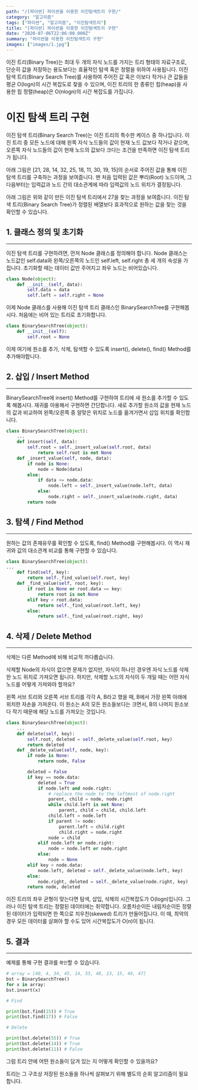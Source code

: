 ```yaml
---
path: "/[파이썬] 파이썬을 이용한 이진탐색트리 구현/"
category: "알고리즘"
tags: ["파이썬", "알고리즘", "이진탐색트리"]
title: "[파이썬] 파이썬을 이용한 이진탐색트리 구현"
date: "2020-07-06T22:06:00.000Z"
summary: "파이썬을 이용한 이진탐색트리 구현"
images: ["images/1.jpg"]
---
```


이진 트리(Binary Tree)는 최대 두 개의 자식 노드를 가지는 트리 형태의 자료구조로, 단순히 값을 저장하는 용도보다는 효율적인 탐색 혹은 정렬을 위하여 사용됩니다. 이진 탐색 트리(Binary Search Tree)를 사용하여 주어진 값 혹은 이보다 작거나 큰 값들을 평균 O(logn)의 시간 복잡도로 찾을 수 있으며, 이진 트리의 한 종류인 힙(heap)을 사용한 힙 정렬(heap)은 O(nlogn)의 시간 복잡도를 가집니다.

# 이진 탐색 트리 구현

이진 탐색 트리(Binary Search Tree)는 이진 트리의 특수한 케이스 중 하나입니다. 이진 트리 중 모든 노드에 대해 왼쪽 자식 노드들의 값이 현재 노드 값보다 작거나 같으며, 오른쪽 자식 노드들의 값이 현재 노드의 값보다 크다는 조건을 만족하면 이진 탐색 트리가 됩니다.

아래 그림은 [21, 28, 14, 32, 25, 18, 11, 30, 19, 15]의 순서로 주어진 값을 통해 이진 탐색 트리를 구축하는 과정을 보여줍니다. 맨 처음 입력된 값은 뿌리(Root) 노드이며, 그 다음부터는 입력값과 노드 간의 대소관계에 따라 입력값의 노드 위치가 결정됩니다.

아래 그림은 위와 같이 만든 이진 탐색 트리에서 27을 찾는 과정을 보여줍니다. 이진 탐색 트리(Binary Search Tree)가 정렬된 배열보다 효과적으로 원하는 값을 찾는 것을 확인할 수 있습니다.

## 1. 클래스 정의 및 초기화

---

이진 탐색 트리를 구현하려면, 먼저 Node 클래스를 정의해야 합니다. Node 클래스는 노드값인 self.data와 왼쪽/오른쪽의 노드인 self.left, self.right 총 세 개의 속성을 가집니다. 초기화할 때는 데이터 값만 주어지고 좌우 노드는 비어있습니다.

```python
class Node(object):
	def __init__(self, data):
		self.data = data
		self.left = self.right = None
```

이제 Node 클래스를 사용해 이진 탐색 트리 클래스인 BinarySearchTree를 구현해봅시다. 처음에는 비어 있는 트리로 초기화합니다.

```python
class BinarySearchTree(object):
	def __init__(self):
		self.root = None
```

이제 여기에 원소를 추가, 삭제, 탐색할 수 있도록 insert(), delete(), find() Method를 추가해야합니다.

## 2. 삽입 / Insert Method

---

BinarySearchTree에 insert() Method를 구현하여 트리에 새 원소를 추가할 수 있도록 해봅시다. 재귀를 아용해서 구현하면 간단합니다. 새로 추가할 원소의 값을 현재 노드의 값과 비교하여 왼쪽/오른쪽 중 알맞은 위치로 노드를 옮겨가면서 삽입 위치를 확인합니다.

```python
class BinarySearchTree(object):
	...
    def insert(self, data):
        self.root = self._insert_value(self.root, data)
            return self.root is not None
    def _insert_value(self, node, data):
        if node is None:
            node = Node(data)
        else:
            if data <= node.data:
                node.left = self._insert_value(node.left, data)
            else:
                node.right = self._insert_value(node.right, data)
        return node
```

## 3. 탐색 / Find Method

---

원하는 값의 존재유무를 확인할 수 있도록, find() Method를 구현해봅시다. 이 역시 재귀와 값의 대소관계 비교를 통해 구현할 수 있습니다.

```python
class BinarySearchTree(object):
...
    def find(self, key):
        return self._find_value(self.root, key)
    def _find_value(self, root, key):
        if root is None or root.data == key:
            return root is not None
        elif key < root.data:
            return self._find_value(root.left, key)
        else:
            return self._find_value(root.right, key)
```

## 4. 삭제 / Delete Method

---

삭제는 다른 Method에 비해 비교적 까다롭습니다.

삭제할 Node의 자식이 없으면 문제가 없지만, 자식이 하나인 경우엔 자식 노드를 삭제한 노드 위치로 가져오면 됩니다. 하지만, 삭제할 노드의 자식이 두 개일 때는 어떤 자식 노드를 어떻게 가져와야 할까요?

왼쪽 서브 트리와 오른쪽 서브 트리를 각각 A, B라고 했을 때, B에서 가장 왼쪽 아래에 위치한 자손을 가져온다. 이 원소는 A의 모든 원소들보다는 크면서, B의 나머지 원소보다 작기 때문에 해당 노드를 가져오는 것입니다.

```python
class BinarySearchTree(object):
	...
    def delete(self, key):
        self.root, deleted = self._delete_value(self.root, key)
        return deleted
    def _delete_value(self, node, key):
        if node is None:
            return node, False

        deleted = False
        if key == node.data:
            deleted = True
            if node.left and node.right:
                # replace the node to the leftmost of node.right
                parent, child = node, node.right
                while child.left is not None:
                    parent, child = child, child.left
                child.left = node.left
                if parent != node:
                    parent.left = child.right
                    child.right = node.right
                node = child
            elif node.left or node.right:
                node = node.left or node.right
            else:
                node = None
        elif key < node.data:
            node.left, deleted = self._delete_value(node.left, key)
        else:
            node.right, deleted = self._delete_value(node.right, key)
        return node, deleted
```

이진 트리의 좌우 균형이 맞는다면 탐색, 삽입, 삭제의 시간복잡도가 O(logn)입니다. 그러나 이진 탐색 트리는 정렬된 데이터에는 취약합니다. 오름차순이든 내림차순이든 정렬된 데이터가 입력되면 한 쪽으로 치우친(skewed) 트리가 만들어집니다. 이 때, 최악의 경우 모든 데이터를 살펴야 할 수도 있어 시간복잡도가 O(n)이 됩니다.

## 5. 결과

---

예제를 통해 구현 결과를 `확인`할 수 있습니다.

```python
# array = [40, 4, 34, 45, 14, 55, 48, 13, 15, 49, 47]
bst = BinarySearchTree()
for x in array:
bst.insert(x)

# Find

print(bst.find(15)) # True
print(bst.find(17)) # False

# Delete

print(bst.delete(55)) # True
print(bst.delete(14)) # True
print(bst.delete(11)) # False
```

그럼 트리 안에 어떤 원소들이 담겨 있는 지 어떻게 확인할 수 있을까요?

트리는 그 구조상 저장된 원소들을 하나씩 살펴보기 위해 별도의 순회 알고리즘이 필요합니다. 
